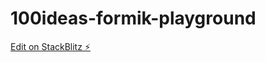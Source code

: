 # 100ideas-formik-playground

[Edit on StackBlitz ⚡️](https://stackblitz.com/edit/100ideas-formik-playground)